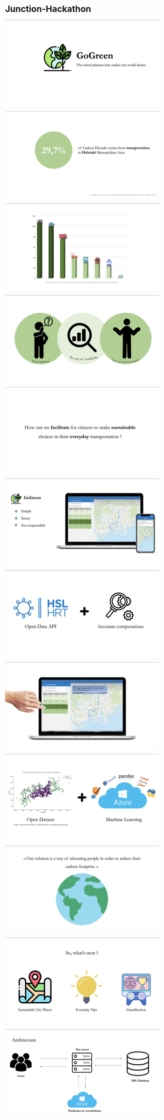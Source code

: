 # Junction-Hackathon
 
![](slides/1.png)

![](slides/2.png)

![](slides/3.png)

![](slides/4.png)

![](slides/5.png)

![](slides/6.png)

![](slides/7.png)

![](slides/8.png)

![](slides/9.png)

![](slides/10.png)

![](slides/11.png)

![](slides/arch.png)
